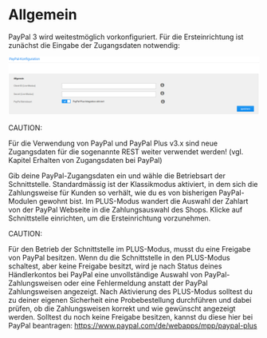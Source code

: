 # Allgemein 

PayPal 3 wird weitestmöglich vorkonfiguriert. Für die Ersteinrichtung ist zunächst die Eingabe der Zugangsdaten notwendig:

![](Bilder/Abb215_AufrufDerKonfigurationsSeiteImReiterAllgemeines.png "Aufruf der Konfiguration-Seite im Reiter Allgemeines")

CAUTION:

Für die Verwendung von PayPal und PayPal Plus v3.x sind neue Zugangsdaten für die sogenannte REST weiter verwendet werden! \(vgl. Kapitel Erhalten von Zugangsdaten bei PayPal\)

Gib deine PayPal-Zugangsdaten ein und wähle die Betriebsart der Schnittstelle. Standardmässig ist der Klassikmodus aktiviert, in dem sich die Zahlungsweise für Kunden so verhält, wie du es von bisherigen PayPal-Modulen gewohnt bist. Im PLUS-Modus wandert die Auswahl der Zahlart von der PayPal Webseite in die Zahlungsauswahl des Shops. Klicke auf Schnittstelle einrichten, um die Ersteinrichtung vorzunehmen.

CAUTION:

Für den Betrieb der Schnittstelle im PLUS-Modus, musst du eine Freigabe von PayPal besitzen. Wenn du die Schnittstelle in den PLUS-Modus schaltest, aber keine Freigabe besitzt, wird je nach Status deines Händlerkontos bei PayPal eine unvollständige Auswahl von PayPal-Zahlungsweisen oder eine Fehlermeldung anstatt der PayPal Zahlungsweisen angezeigt. Nach Aktivierung des PLUS-Modus solltest du zu deiner eigenen Sicherheit eine Probebestellung durchführen und dabei prüfen, ob die Zahlungsweisen korrekt und wie gewünscht angezeigt werden. Solltest du noch keine Freigabe besitzen, kannst du diese hier bei PayPal beantragen: https://www.paypal.com/de/webapps/mpp/paypal-plus



